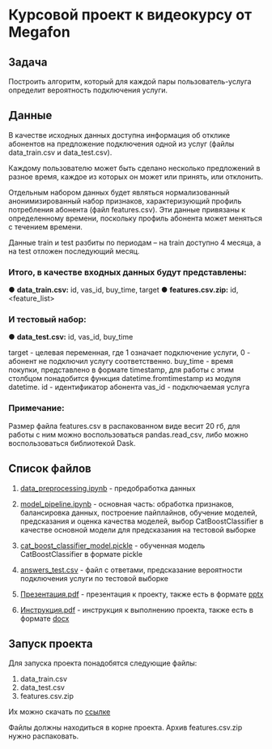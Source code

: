# Курсовой проект к видеокурсу от Megafon

## Задача

Построить алгоритм, который для каждой пары пользователь-услуга определит вероятность подключения услуги.

## Данные

В качестве исходных данных доступна информация об отклике абонентов на предложение подключения одной из услуг (файлы data_train.csv и data_test.csv).

Каждому пользователю может быть сделано несколько предложений в разное время, каждое из которых он может или принять, или отклонить.

Отдельным набором данных будет являться нормализованный анонимизированный набор признаков, характеризующий профиль потребления абонента (файл features.csv). Эти данные привязаны к определенному времени, поскольку профиль абонента может меняться с течением времени.

Данные train и test разбиты по периодам – на train доступно 4 месяца, а на test отложен последующий месяц.

### Итого, в качестве входных данных будут представлены:

● **data_train.csv:** id, vas_id, buy_time, target
● **features.csv.zip:** id, <feature_list>

### И тестовый набор:

● **data_test.csv:** id, vas_id, buy_time

target - целевая переменная, где 1 означает подключение услуги, 0 - абонент
не подключил услугу соответственно.
buy_time - время покупки, представлено в формате timestamp, для работы с
этим столбцом понадобится функция datetime.fromtimestamp из модуля
datetime.
id - идентификатор абонента
vas_id - подключаемая услуга

### Примечание:

Размер файла features.csv в распакованном виде весит 20 гб, для
работы с ним можно воспользоваться pandas.read_csv, либо можно воспользоваться
библиотекой Dask.

## Список файлов

1) [data_preprocessing.ipynb](data_preprocessing.ipynb) - предобработка данных

2) [model_pipeline.ipynb](model_pipeline.ipynb) - основная часть: обработка признаков, балансировка данных, построение пайплайнов, обучение моделей, предсказания и оценка качества моделей, выбор CatBoostClassifier в качестве основной модели для предсказания на тестовой выборке

3) [cat_boost_classifier_model.pickle](cat_boost_classifier_model.pickle) - обученная модель CatBoostClassifier в формате pickle

4) [answers_test.csv](answers_test.csv) - файл с ответами, предсказание вероятности подключения услуги по тестовой выборке

5) [Презентация.pdf](Презентация.pdf) - презентация к проекту, также есть в формате [pptx](Презентация.pptx)

6) [Инструкция.pdf](Инструкция.pdf) - инструкция к выполнению проекта, также есть в формате [docx](Инструкция.docx)

## Запуск проекта

Для запуска проекта понадобятся следующие файлы:
 
1) data_train.csv
2) data_test.csv
3) features.csv.zip

Их можно скачать по [ссылке](https://drive.google.com/drive/folders/1LCUYS7uXKKZenNn8fUTjq_iupelNRAfQ)

Файлы должны находиться в корне проекта. Архив features.csv.zip нужно распаковать.
